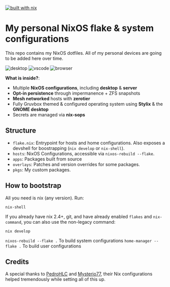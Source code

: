 [![built with nix](https://img.shields.io/static/v1?logo=nixos&logoColor=white&label=&message=Built%20with%20Nix&color=41439a)](https://builtwithnix.org)

# My personal NixOS flake & system configurations

This repo contains my NixOS dotfiles. All of my personal devices are going to be added here over time.

![desktop](https://i.imgur.com/Ghbgwht.png)
![vscode](https://i.imgur.com/zY7Q3q0.png)
![browser](https://i.imgur.com/DlEVFxs.png)

**What is inside?**:

- Multiple **NixOS configurations**, including **desktop** & **server**
- **Opt-in persistence** through impermanence + ZFS snapshots
- **Mesh networked** hosts with **zerotier**
- Fully Gruvbox themed & configured operating system using **Stylix** & the **GNOME desktop**
- Secrets are managed via **nix-sops**

## Structure

- `flake.nix`: Entrypoint for hosts and home configurations. Also exposes a
  devshell for boostrapping (`nix develop` or `nix-shell`).
- `hosts`: NixOS Configurations, accessible via `nixos-rebuild --flake`.
- `apps`: Packages built from source
- `overlays`: Patches and version overrides for some packages.
- `pkgs`: My custom packages.

## How to bootstrap

All you need is nix (any version). Run:

```
nix-shell
```

If you already have nix 2.4+, git, and have already enabled `flakes` and
`nix-command`, you can also use the non-legacy command:

```
nix develop
```

`nixos-rebuild --flake .` To build system configurations
`home-manager --flake .` To build user configurations

## Credits

A special thanks to [PedroHLC](https://github.com/pedrohlc)
and [Mysterio77](https://github.com/Misterio77), their Nix
configurations helped tremendously while setting all of this up.
